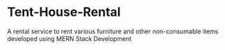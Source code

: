 # Tent-House-Rental
A rental service to rent various furniture and other non-consumable items developed using MERN Stack Development
